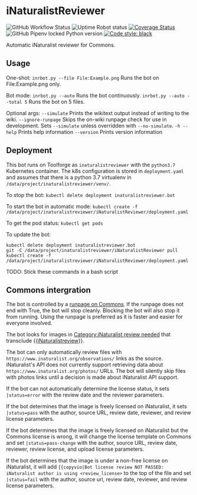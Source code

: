 # iNaturalistReviewer
![GitHub Workflow Status](https://img.shields.io/github/workflow/status/AntiCompositeNumber/iNaturalistReviewer/Python%20application)
![Uptime Robot status](https://img.shields.io/uptimerobot/status/m784049619-0b897b81ddd538c8962c1172?label=runpage)
[![Coverage Status](https://coveralls.io/repos/github/AntiCompositeNumber/iNaturalistReviewer/badge.svg?branch=master)](https://coveralls.io/github/AntiCompositeNumber/iNaturalistReviewer?branch=master)
![GitHub Pipenv locked Python version](https://img.shields.io/github/pipenv/locked/python-version/AntiCompositeNumber/iNaturalistReviewer)
[![Code style: black](https://img.shields.io/badge/code%20style-black-000000.svg)](https://github.com/psf/black)

Automatic iNaturalist reviewer for Commons.

## Usage
One-shot:
`inrbot.py --file File:Example.png` Runs the bot on File:Example.png only.

Bot mode:
`inrbot.py --auto` Runs the bot continuously.
`inrbot.py --auto --total 5` Runs the bot on 5 files.

Optional args:
`--simulate` Prints the wikitext output instead of writing to the wiki.
`--ignore-runpage` Skips the on-wiki runpage check for use in development. Sets `--simulate` unless overridden with `--no-simulate`.
`-h --help` Prints help information
`--version` Prints version information

## Deployment
This bot runs on Toolforge as `inaturalistreviewer` with the `python3.7` Kubernetes container.
The k8s configuration is stored in `deployment.yaml` and assumes that there is a python 3.7 virtualenv in `/data/project/inaturalistreviewer/venv/`.

To stop the bot:
`kubectl delete deployment inaturalistreviewer.bot`

To start the bot in automatic mode:
`kubectl create -f /data/project/inaturalistreviewer/iNaturalistReviewer/deployment.yaml`

To get the pod status:
`kubectl get pods`

To update the bot:
```
kubectl delete deployment inaturalistreviewer.bot
git -C /data/project/inaturalistreviewer/iNaturalistReviewer pull
kubectl create -f /data/project/inaturalistreviewer/iNaturalistReviewer/deployment.yaml
```

TODO: Stick these commands in a bash script

## Commons intergration
The bot is controlled by a [runpage on Commons](https://commons.wikimedia.org/wiki/User:INaturalistReviewBot/Run). If the runpage does not end with True, the bot will stop cleanly. Blocking the bot will also stop it from running. Using the runpage is preferred as it is faster and easier for everyone involved. 

The bot looks for images in [Category:iNaturalist review needed](https://commons.wikimedia.org/wiki/Category:INaturalist_review_needed) that transclude {{[iNaturalistreview](https://commons.wikimedia.org/wiki/Template:INaturalistreview)}}.

The bot can only automatically review files with `https://www.inaturalist.org/observations/` links as the source. iNaturalist's API does not currently support retrieving data about `https://www.inaturalist.org/photos/` URLs. The bot will silently skip files with photos links until a decision is made about iNaturalist API support.

If the bot can not automatically determine the license status, it sets `|status=error` with the review date and the reviewer parameters.

If the bot determines that the image is freely licensed on iNaturalist, it sets `|status=pass` with the author, source URL, review date, reviewer, and review license parameters.

If the bot determines that the image is freely licensed on iNaturalist but the Commons license is wrong, it will change the license template on Commons and set `|status=pass-change` with the author, source URL, review date, reviewer, review license, and upload license parameters.

If the bot determines that the image is under a non-free license on iNaturalist, it will add `{{copyvio|Bot license review NOT PASSED: iNaturalist author is using <review_license>` to the top of the file and set `|status=fail` with the author, source url, review date, reviewer, and review license parameters.

